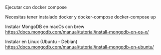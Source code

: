 Ejecutar con docker compose

Necesitas tener instalado docker y docker-compose
docker-compose up


Instalar MongoDB en macOs con brew
https://docs.mongodb.com/manual/tutorial/install-mongodb-on-os-x/


Instalar en Linux (Ubuntu - Debian)
https://docs.mongodb.com/manual/tutorial/install-mongodb-on-ubuntu/